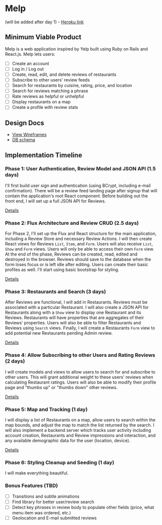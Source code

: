 # Melp

(will be added after day 1) - [Heroku link][heroku]

[heroku]: http://www.herokuapp.com

## Minimum Viable Product

Melp is a web application inspired by Yelp built using Ruby on Rails
and React.js. Melp lets users:

- [ ] Create an account
- [ ] Log in / Log out
- [ ] Create, read, edit, and delete reviews of restaurants
- [ ] Subscribe to other users' review feeds
- [ ] Search for restaurants by cuisine, rating, price, and location
- [ ] Search for reviews matching a phrase
- [ ] Rate reviews as helpful or unhelpful
- [ ] Display restaurants on a map
- [ ] Create a profile with review stats

## Design Docs
* [View Wireframes][view]
* [DB schema][schema]

[view]: ./docs/views.md
[schema]: ./docs/schema.md

## Implementation Timeline

### Phase 1: User Authentication, Review Model and JSON API (1.5 days)

I'll first build user sign and authentication (using BCrypt, including e-mail 
confirmation). There will be a review feed landing page after signup that will
contain the application's root React component. Before building out the front
end, I will set up a full JSON API for Reviews.

[Details][phase-one]

### Phase 2: Flux Architecture and Review CRUD (2.5 days)

For Phase 2, I'll set up the Flux and React structure for the main application,
including a Review Store and necessary Review Actions. I will then create React
views for Reviews `List`, `Item`, and `Form`. Users will also receive `List`, `Show`
and `Form` views. Users will only be able to access their own `Form` view. At the end 
of the phase, Reviews can be created, read, edited and destroyed in the browser. 
Reviews should save to the database when the form loses focus or is left idle after 
editing. Users can create their basic profiles as well. I'll start using basic bootstrap 
for styling.

[Details][phase-two]

### Phase 3: Restaurants and Search (3 days)

After Reviews are functional, I will add in Restaurants. Reviews must be 
associated with a particular Restaurant. I will also create a JSON API
for Restaurants along with a `Show` view to display one Restaurant and 
its Reviews. Restaurants will have properties that are aggregates of
their Reviews' properties. Users will also be able to filter Restaurants
and Reviews using `Search` views. Finally, I will create a Restaurants `Form` 
view to add potential new Restaurants pending Admin review.

[Details][phase-three]

### Phase 4: Allow Subscribing to other Users and Rating Reviews (2 days)

I will create models and views to allow users to search for and subscribe to
other users. This will grant additional weight to these users' reviews when 
calculating Restaurant ratings. Users will also be able to modify their
profile page and "thumbs up" or "thumbs down" other reviews.

[Details][phase-four]

### Phase 5: Map and Tracking (1 day)

I will display a list of Restaurants on a map, allow users to search within the 
map bounds, and adjust the map to match the list returned by the search.
I will also implement a backend server which tracks user activity including
account creation, Restaurants and Review impressions and interaction,
and any available demographic data for the user (location, device).

[Details][phase-five]

### Phase 6: Styling Cleanup and Seeding (1 day)

I will make everything beautiful.

### Bonus Features (TBD)
- [ ] Transitions and subtle animations
- [ ] Find library for better user/review search
- [ ] Detect key phrases in review body to populate other fields (price, what menu item was ordered, etc.)
- [ ] Geolocation and E-mail submitted reviews

[phase-one]: ./docs/phases/phase1.md
[phase-two]: ./docs/phases/phase2.md
[phase-three]: ./docs/phases/phase3.md
[phase-four]: ./docs/phases/phase4.md
[phase-five]: ./docs/phases/phase5.md
